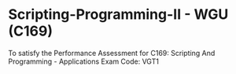 # Scripting-Programming-II - WGU (C169)

To satisfy the Performance Assessment for C169: Scripting And Programming - Applications Exam Code: VGT1
